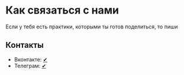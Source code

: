 # Как связаться с нами

Если у тебя есть практики, которыми ты готов поделиться, то пиши 

## Контакты

- Вконтакте: [✔](https://vk.com/gr1sha_44)
- Телеграм: [✔](https://t.me/gr1sha_44)


